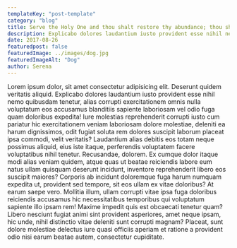 ```yaml
---
templateKey: "post-template"
category: "blog"
title: Serve the Holy One and thou shalt restore thy abundance; thou shalt be shielded from the drones.
description: Explicabo dolores laudantium iusto provident esse nihil nemo quibusdam tenetur, alias corrupti exercitationem omnis nulla voluptatum eos accusamus blanditiis sapiente laboriosam vel odio fuga quam doloribus expedita!
date: 2017-08-26
featuredpost: false
featuredImage: ../images/dog.jpg
featuredImageAlt: "Dog"
author: Serena
---
```


Lorem ipsum dolor, sit amet consectetur adipisicing elit. Deserunt quidem veritatis aliquid. Explicabo dolores laudantium iusto provident esse nihil nemo quibusdam tenetur, alias corrupti exercitationem omnis nulla voluptatum eos accusamus blanditiis sapiente laboriosam vel odio fuga quam doloribus expedita! Iure molestias reprehenderit corrupti iusto cum pariatur hic exercitationem veniam laboriosam dolore molestiae, deleniti ea harum dignissimos, odit fugiat soluta rem dolores suscipit laborum placeat ipsa commodi, velit veritatis? Laudantium alias debitis eos totam neque possimus aliquid, eius iste itaque, perferendis voluptatem facere voluptatibus nihil tenetur. Recusandae, dolorem. Ex cumque dolor itaque modi alias veniam quidem, atque quas ut beatae reiciendis labore eum natus ullam quisquam deserunt incidunt, inventore reprehenderit libero eos suscipit maiores? Corporis ab incidunt doloremque fuga harum numquam expedita ut, provident sed tempore, sit eos ullam ex vitae doloribus? At earum saepe vero. Mollitia illum, ullam corrupti vitae ipsa fuga doloribus reiciendis accusamus hic necessitatibus temporibus qui voluptatum sapiente illo ipsam rem! Maxime impedit quis est obcaecati tenetur quam? Libero nesciunt fugiat animi sint provident asperiores, amet neque ipsam, hic unde, nihil distinctio vitae deleniti sunt corrupti magnam? Placeat, sunt dolore molestiae delectus iure quasi officiis aperiam et ratione a provident odio nisi earum beatae autem, consectetur cupiditate.
